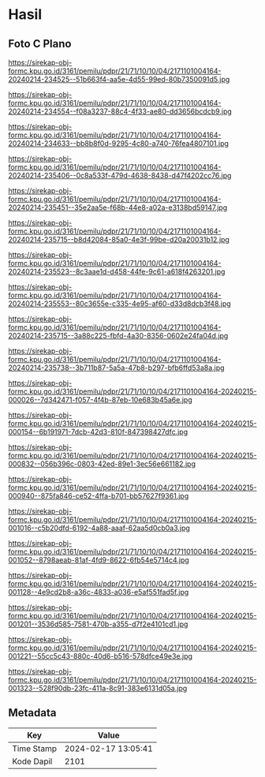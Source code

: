 # Hasil

## Foto C Plano

https://sirekap-obj-formc.kpu.go.id/3161/pemilu/pdpr/21/71/10/10/04/2171101004164-20240214-234525--51b663f4-aa5e-4d55-99ed-80b7350091d5.jpg

https://sirekap-obj-formc.kpu.go.id/3161/pemilu/pdpr/21/71/10/10/04/2171101004164-20240214-234554--f08a3237-88c4-4f33-ae80-dd3656bcdcb9.jpg

https://sirekap-obj-formc.kpu.go.id/3161/pemilu/pdpr/21/71/10/10/04/2171101004164-20240214-234633--bb8b8f0d-9295-4c80-a740-76fea4807101.jpg

https://sirekap-obj-formc.kpu.go.id/3161/pemilu/pdpr/21/71/10/10/04/2171101004164-20240214-235406--0c8a533f-479d-4638-8438-d47f4202cc76.jpg

https://sirekap-obj-formc.kpu.go.id/3161/pemilu/pdpr/21/71/10/10/04/2171101004164-20240214-235451--35e2aa5e-f68b-44e8-a02a-e3138bd59147.jpg

https://sirekap-obj-formc.kpu.go.id/3161/pemilu/pdpr/21/71/10/10/04/2171101004164-20240214-235715--b8d42084-85a0-4e3f-99be-d20a20031b12.jpg

https://sirekap-obj-formc.kpu.go.id/3161/pemilu/pdpr/21/71/10/10/04/2171101004164-20240214-235523--8c3aae1d-d458-44fe-9c61-a618f4263201.jpg

https://sirekap-obj-formc.kpu.go.id/3161/pemilu/pdpr/21/71/10/10/04/2171101004164-20240214-235553--80c3655e-c335-4e95-af60-d33d8dcb3f48.jpg

https://sirekap-obj-formc.kpu.go.id/3161/pemilu/pdpr/21/71/10/10/04/2171101004164-20240214-235715--3a88c225-fbfd-4a30-8356-0602e24fa04d.jpg

https://sirekap-obj-formc.kpu.go.id/3161/pemilu/pdpr/21/71/10/10/04/2171101004164-20240214-235738--3b711b87-5a5a-47b8-b297-bfb6ffd53a8a.jpg

https://sirekap-obj-formc.kpu.go.id/3161/pemilu/pdpr/21/71/10/10/04/2171101004164-20240215-000026--7d342471-f057-4f4b-87eb-10e683b45a6e.jpg

https://sirekap-obj-formc.kpu.go.id/3161/pemilu/pdpr/21/71/10/10/04/2171101004164-20240215-000154--6b191971-7dcb-42d3-810f-847398427dfc.jpg

https://sirekap-obj-formc.kpu.go.id/3161/pemilu/pdpr/21/71/10/10/04/2171101004164-20240215-000832--056b396c-0803-42ed-89e1-3ec56e661182.jpg

https://sirekap-obj-formc.kpu.go.id/3161/pemilu/pdpr/21/71/10/10/04/2171101004164-20240215-000940--875fa846-ce52-4ffa-b701-bb57627f9361.jpg

https://sirekap-obj-formc.kpu.go.id/3161/pemilu/pdpr/21/71/10/10/04/2171101004164-20240215-001016--c5b20dfd-6192-4a88-aaaf-62aa5d0cb0a3.jpg

https://sirekap-obj-formc.kpu.go.id/3161/pemilu/pdpr/21/71/10/10/04/2171101004164-20240215-001052--8798aeab-81af-4fd9-8622-6fb54e5714c4.jpg

https://sirekap-obj-formc.kpu.go.id/3161/pemilu/pdpr/21/71/10/10/04/2171101004164-20240215-001128--4e9cd2b8-a36c-4833-a036-e5af551fad5f.jpg

https://sirekap-obj-formc.kpu.go.id/3161/pemilu/pdpr/21/71/10/10/04/2171101004164-20240215-001201--3536d585-7581-470b-a355-d7f2e4101cd1.jpg

https://sirekap-obj-formc.kpu.go.id/3161/pemilu/pdpr/21/71/10/10/04/2171101004164-20240215-001221--55cc5c43-880c-40d6-b516-578dfce49e3e.jpg

https://sirekap-obj-formc.kpu.go.id/3161/pemilu/pdpr/21/71/10/10/04/2171101004164-20240215-001323--528f90db-23fc-411a-8c91-383e6131d05a.jpg


## Metadata

| Key        | Value               |
| ---------- | ------------------- |
| Time Stamp | 2024-02-17 13:05:41 |
| Kode Dapil | 2101                |



